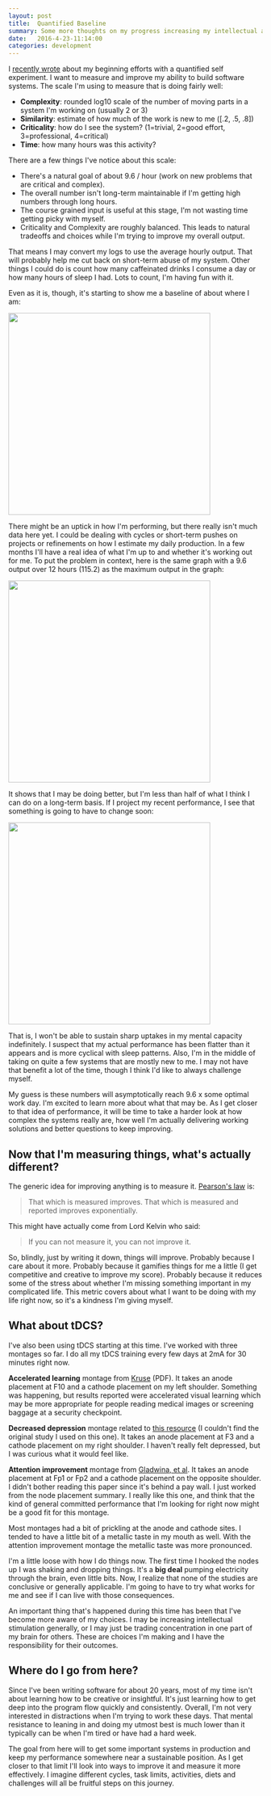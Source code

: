 ```yaml
---
layout: post
title:  Quantified Baseline
summary: Some more thoughts on my progress increasing my intellectual abilities.
date:   2016-4-23-11:14:00
categories: development
---
```


I [recently wrote](http://davidrichards.github.io/development/2016/04/06/quanitified-self.html) about my beginning efforts with a quantified self experiment.  I want to measure and improve my ability to build software systems.  The scale I'm using to measure that is doing fairly well:

* **Complexity**: rounded log10 scale of the number of moving parts in a system I'm working on (usually 2 or 3)
* **Similarity**: estimate of how much of the work is new to me ([.2, .5, .8])
* **Criticality**: how do I see the system? (1=trivial, 2=good effort, 3=professional, 4=critical)
* **Time**: how many hours was this activity?

There are a few things I've notice about this scale:

* There's a natural goal of about 9.6 / hour (work on new problems that are critical and complex).
* The overall number isn't long-term maintainable if I'm getting high numbers through long hours.
* The course grained input is useful at this stage, I'm not wasting time getting picky with myself.
* Criticality and Complexity are roughly balanced. This leads to natural tradeoffs and choices while I'm trying to improve my overall output.

That means I may convert my logs to use the average hourly output.  That will probably help me cut back on short-term abuse of my system.  Other things I could do is count how many caffeinated drinks I consume a day or how many hours of sleep I had.  Lots to count, I'm having fun with it.

Even as it is, though, it's starting to show me a baseline of about where I am:

<img src="http://i.imgur.com/bLq1vZv.png" width="400" />

There might be an uptick in how I'm performing, but there really isn't much data here yet.  I could be dealing with cycles or short-term pushes on projects or refinements on how I estimate my daily production.  In a few months I'll have a real idea of what I'm up to and whether it's working out for me.  To put the problem in context, here is the same graph with a 9.6 output over 12 hours (115.2) as the maximum output in the graph:

<img src="http://i.imgur.com/xyEzhv3.png" width="400" />

It shows that I may be doing better, but I'm less than half of what I think I can do on a long-term basis.  If I project my recent performance, I see that something is going to have to change soon:

<img src="http://i.imgur.com/atXse1w.png" width="400" />

That is, I won't be able to sustain sharp uptakes in my mental capacity indefinitely.  I suspect that my actual performance has been flatter than it appears and is more cyclical with sleep patterns.  Also, I'm in the middle of taking on quite a few systems that are mostly new to me.  I may not have that benefit a lot of the time, though I think I'd like to always challenge myself.

My guess is these numbers will asymptotically reach 9.6 x some optimal work day.  I'm excited to learn more about what that may be.  As I get closer to that idea of performance, it will be time to take a harder look at how complex the systems really are, how well I'm actually delivering working solutions and better questions to keep improving.

## Now that I'm measuring things, what's actually different?

The generic idea for improving anything is to measure it. [Pearson's law](http://english.stackexchange.com/questions/14952/that-which-is-measured-improves) is:

> That which is measured improves. That which is measured and reported improves exponentially.

This might have actually come from Lord Kelvin who said:

> If you can not measure it, you can not improve it.

So, blindly, just by writing it down, things will improve.  Probably because I care about it more.  Probably because it gamifies things for me a little (I get competitive and creative to improve my score).  Probably because it reduces some of the stress about whether I'm missing something important in my complicated life.  This metric covers about what I want to be doing with my life right now, so it's a kindness I'm giving myself.

## What about tDCS?

I've also been using tDCS starting at this time.  I've worked with three montages so far.  I do all my tDCS training every few days at 2mA for 30 minutes right now.

**Accelerated learning** montage from [Kruse](http://www.dtic.mil/ndia/2008intell/kruse.pdf) (PDF).  It takes an anode placement at F10 and a cathode placement on my left shoulder.  Something was happening, but results reported were accelerated visual learning which may be more appropriate for people reading medical images or screening baggage at a security checkpoint.

**Decreased depression** montage related to [this resource](http://totaltdcs.com/2015/10/21/depression-and-anxiety-treatment/) (I couldn't find the original study I used on this one). It takes an anode placement at F3 and a cathode placement on my right shoulder.  I haven't really felt depressed, but I was curious what it would feel like.

**Attention improvement** montage from [Gladwina, et al](http://www.sciencedirect.com/science/article/pii/S0304394012001255).  It takes an anode placement at Fp1 or Fp2 and a cathode placement on the opposite shoulder.  I didn't bother reading this paper since it's behind a pay wall.  I just worked from the node placement summary.  I really like this one, and think that the kind of general committed performance that I'm looking for right now might be a good fit for this montage.

Most montages had a bit of prickling at the anode and cathode sites. I tended to have a little bit of a metallic taste in my mouth as well.  With the attention improvement montage the metallic taste was more pronounced.

I'm a little loose with how I do things now.  The first time I hooked the nodes up I was shaking and dropping things.  It's a **big deal** pumping electricity through the brain, even little bits.  Now, I realize that none of the studies are conclusive or generally applicable.  I'm going to have to try what works for me and see if I can live with those consequences.

An important thing that's happened during this time has been that I've become more aware of my choices.  I may be increasing intellectual stimulation generally, or I may just be trading concentration in one part of my brain for others.  These are choices I'm making and I have the responsibility for their outcomes.

## Where do I go from here?

Since I've been writing software for about 20 years, most of my time isn't about learning how to be creative or insightful.  It's just learning how to get deep into the program flow quickly and consistently.  Overall, I'm not very interested in distractions when I'm trying to work these days.  That mental resistance to leaning in and doing my utmost best is much lower than it typically can be when I'm tired or have had a hard week.

The goal from here will to get some important systems in production and keep my performance somewhere near a sustainable position.  As I get closer to that limit I'll look into ways to improve it and measure it more effectively.  I imagine different cycles, task limits, activities, diets and challenges will all be fruitful steps on this journey.
